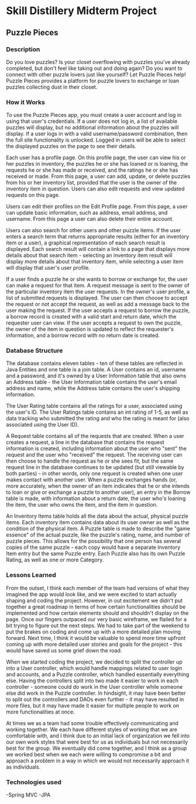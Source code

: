 # Skill Distillery Midterm Project

## Puzzle Pieces

### Description

Do you love puzzles? Is your closet overflowing with puzzles you've already completed, but don't feel like taking out and doing again? Do you want to connect with other puzzle lovers just like yourself? Let Puzzle Pieces help! Puzzle Pieces provides a platform for puzzle lovers to exchange or loan puzzles collecting dust in their closet.

### How it Works

To use the Puzzle Pieces app, you must create a user account and log in using that user's credentials. If a user does not log in, a list of available puzzles will display, but no additional information about the puzzles will display. If a user logs in with a valid username/password combination, then the full site functionality is unlocked. Logged in users will be able to select the displayed puzzles on the page to see their details.

Each user has a profile page. On this profile page, the user can view his or her puzzles in inventory, the puzzles he or she has loaned or is loaning, the requests he or she has made or received, and the ratings he or she has received or made. From this page, a user can add, update, or delete puzzles from his or her inventory list, provided that the user is the owner of the inventory item in question. Users can also edit requests and view updated requests on this page.

Users can edit their profiles on the Edit Profile page. From this page, a user can update basic information, such as address, email address, and username. From this page a user can also delete their entire account.

Users can also search for other users and other puzzle items. If the user enters a search term that returns appropriate results (either for an inventory item or a user), a graphical representation of each search result is displayed. Each search result will contain a link to a page that displays more details about that search item - selecting an inventory item result will display more details about that inventory item, while selecting a user item will display that user's user profile.

If a user finds a puzzle he or she wants to borrow or exchange for, the user can make a request for that item. A request message is sent to the owner of the particular inventory item the user requests. In the owner's user profile, a list of submitted requests is displayed. The user can then choose to accept the request or not accept the request, as well as add a message back to the user making the request. If the user accepts a request to borrow the puzzle, a borrow record is created with a valid start and return date, which the requester user can view. If the user accepts a request to own the puzzle, the owner of the item in question is updated to reflect the requester's information, and a borrow record with no return date is created.

### Database Structure

The database contains eleven tables - ten of these tables are reflected in Java Entities and one table is a join table. A User contains an id, username and a password, and it's owned by a User Information table that also owns an Address table - the User Information table contains the user's email address and name, while the Address table contains the user's shipping information.

The User Rating table contains all the ratings for a user, associated using the user's ID. The User Ratings table contains an int rating of 1-5, as well as data tracking who submitted the rating and who the rating is meant for (also associated using the User ID).

A Request table contains all of the requests that are created. When a user creates a request, a line in the database that contains the request information is created, including information about the user who "sent" the request and the user who "received" the request. The receiving user can then choose to handle the request as he or she sees fit, but the same request line in the database continues to be updated (but still viewable by both parties) - in other words, only one request is created when one user makes contact with another user. When a puzzle exchanges hands (or, more accurately, when the owner of an item indicates that he or she intends to loan or give or exchange a puzzle to another user), an entry in the Borrow table is made, with information about a return date, the user who's loaning the item, the user who owns the item, and the item in question.

An Inventory Items table holds all the data about the actual, physical puzzle items. Each inventory item contains data about its user owner as well as the condition of the physical item. A Puzzle table is made to describe the "game essence" of the actual puzzle, like the puzzle's rating, name, and number of puzzle pieces. This allows for the possibility that one person has several copies of the same puzzle - each copy would have a separate Inventory Item entry but the same Puzzle entry. Each Puzzle also has its own Puzzle Rating, as well as one or more Category.

### Lessons Learned

From the outset, I think each member of the team had versions of what they imagined the app would look like, and we were excited to start actually shaping and coding the project. However, in out excitement we didn't put together a great roadmap in terms of how certain functionalities should be implemented and how certain elements should and shouldn't display on the page. Once our fingers outpaced our very basic wireframe, we flailed for a bit trying to figure out the next steps. We had to take part of the weekend to put the brakes on coding and come up with a more detailed plan moving forward. Next time, I think it would be valuable to spend more time upfront coming up with more detailed user stories and goals for the project - this would have saved us some grief down the road.

When we started coding the project, we decided to split the controller up into a User controller, which would handle mappings related to user login and accounts, and a Puzzle controller, which handled essentially everything else. Having the controllers split into two made it easier to work in each controller - someone could do work in the User controller while someone else did work in the Puzzle controller. In hindsight, it may have been better to split out the controllers and DAOs even further - it may have resulted in more files, but it may have made it easier for multiple people to work on more functionalities at once.

At times we as a team had some trouble effectively communicating and working together. We each have different styles of working that we are comfortable with, and I think due to an initial lack of organization we fell into our own work styles that were best for us as individuals but not necessarily best for the group. We eventually did come together, and I think as a group we worked best when we each were willing to compromise a bit and approach a problem in a way in which we would not necessarily approach it as individuals.

### Technologies used

-Spring MVC
-JPA
